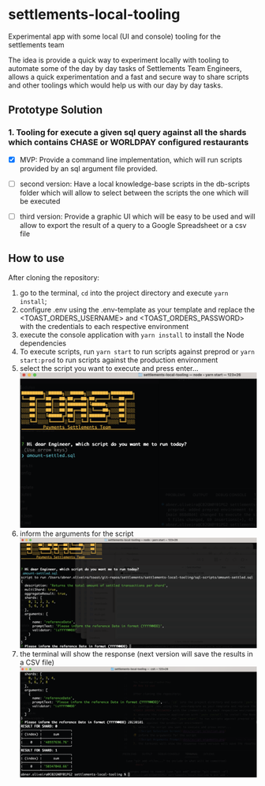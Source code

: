 # settlements-local-tooling

Experimental app with some local (UI and console) tooling for the settlements team

The idea is provide a quick way to experiment locally with tooling to automate some of the
day by day tasks of Settlements Team Engineers, allows a quick experimentation and a fast and secure way
to share scripts and other toolings which would help us with our day by day tasks.


## Prototype Solution

### 1. Tooling for execute a given sql query against all the shards which contains CHASE or WORLDPAY configured restaurants


* [x] MVP: Provide a command line implementation, which will run scripts provided by an sql argument file provided.

* [ ] second version: Have a local knowledge-base scripts in the db-scripts folder which will allow to select between the scripts the one which will be executed

* [ ] third version: Provide a graphic UI which will be easy to be used and will allow to export the result of a query to a Google Spreadsheet or a csv file


## How to use

After cloning the repository:

1. go to the terminal, `cd` into the project directory and execute `yarn install`;
2. configure .env using the .env-template as your template and replace the <TOAST_ORDERS_USERNAME> and <TOAST_ORDERS_PASSWORD> with the credentials to each respective environment
3. execute the console application with `yarn install` to install the Node dependencies
4. To execute scripts, run `yarn start` to run scripts against preprod or `yarn start:prod` to run scripts against the production environment
5. select the script you want to execute and press enter...
   ![Script Selection Screen](docs/script-selection.png)
6. inform the arguments for the script
   ![Script Arguments Prompt](docs/script-arguments.png)
7. the terminal will show the response (next version will save the results in a CSV file)
   ![Script Results](docs/script-result.png)
